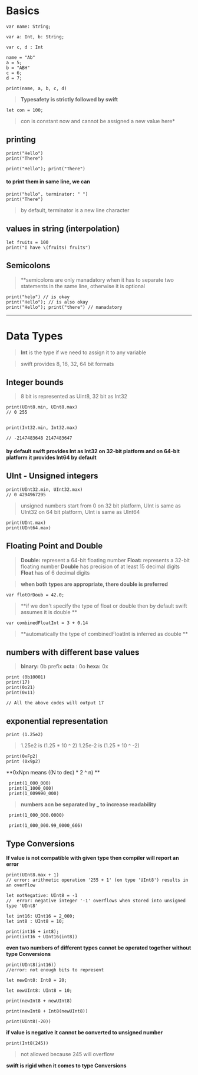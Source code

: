 # Basics

``` 
var name: String;

var a: Int, b: String;

var c, d : Int

name = "Ab"
a = 5;
b = "ABH"
c = 6;
d = 7;

print(name, a, b, c, d)
```
> **Typesafety is strictly followed by swift**

```
let con = 100;
```
> con is constant now and cannot be assigned a new value here*


## printing

```
print("Hello")
print("There")

print("Hello"); print("There")
```

#### to print them in same line, we can 

```
print("hello", terminator: " ")
print("There")
```
> by default, terminator is a new line character

## values in string (interpolation)

```
let fruits = 100
print("I have \(fruits) fruits")
```

## Semicolons

> **semicolons are only manadatory when it has to separate two statements in the same line, otherwise it is optional

```
print("helo") // is okay
print("Hello"); // is also okay
print("Hello"); print("there") // manadatory
```

------------------

# Data Types
  
> **Int** is the type if we need to assign it to any variable

> swift provides 8, 16, 32, 64 bit formats 


## Integer bounds

> 8 bit is represented as UInt8, 32 bit as Int32

```
print(UInt8.min, UInt8.max)
// 0 255


print(Int32.min, Int32.max)

// -2147483648 2147483647
```


#### by default swift provides Int as Int32 on 32-bit platform and on 64-bit platform it provides Int64 by default


## UInt - Unsigned integers

```
print(UInt32.min, UInt32.max)
// 0 4294967295

```

> unsigned numbers start from 0
> on 32 bit platform, UInt is same as UInt32
> on 64 bit platform, UInt is same as UInt64

```
print(UInt.max)
print(UInt64.max)
```


## Floating Point and Double

> **Double:** represent a 64-bit floating number
> **Float:** represents a 32-bit floating number
> **Double** has precision of at least 15 decimal digits
> **Float** has of 6 decimal digits

> **when both types are appropriate, there double is preferred**

```
var flotOrDoub = 42.0;
```
> **if we don't specify the type of float or double then by default swift assumes it is double **

```
var combinedFloatInt = 3 + 0.14
```
> **automatically the type of combinedFloatInt is inferred as double **


## numbers with different base values

> **binary:** 0b prefix
> **octa** : 0o
> **hexa:** 0x

```
print (0b10001)
print(17)
print(0o21)
print(0x11)

// All the above codes will output 17
```


## exponential representation

```
print (1.25e2)
```

> 1.25e2 is (1.25 * 10 ^ 2)
> 1.25e-2 is (1.25 * 10 ^ -2)

```
print(0xFp2)
print (0x9p2)
```

**0xNpn means ((N to dec) * 2 ^ n) **

```
 print(1_000_000)
 print(1_1000_000)
 print(1_009990_000)
```

> **numbers acn be separated by _ to increase readability**

```
 print(1_000_000.0000)

 print(1_000_000.99_0000_666)
```
 


## Type Conversions

**If value is not compatible with given type then compiler will report an error**


```
print(UInt8.max + 1)
// error: arithmetic operation '255 + 1' (on type 'UInt8') results in an overflow

let notNegative: UInt8 = -1
//  error: negative integer '-1' overflows when stored into unsigned type 'UInt8'

let int16: UInt16 = 2_000;
let int8 : UInt8 = 10;

print(int16 + int8);
print(int16 + UInt16(int8))
```
**even two numbers of different types cannot be operated together without type Conversions**

```
print(UInt8(int16))
//error: not enough bits to represent

let newInt8: Int8 = 20;

let newUInt8: UInt8 = 10;

print(newInt8 + newUInt8)

print(newInt8 + Int8(newUInt8))
```
```
print(UInt8(-20))
```
**if value is negative it cannot be converted to unsigned number**
```
print(Int8(245))
```
> not allowed because 245 will overflow

**swift is rigid when it comes to type Conversions**
